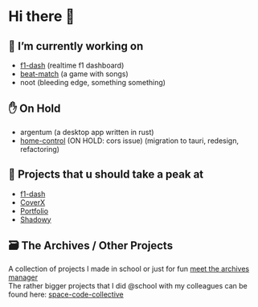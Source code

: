 # Hi there 👋 

## 🔭 I’m currently working on 

- [f1-dash](https://github.com/slowlydev/f1-dash) (realtime f1 dashboard)
- [beat-match](https://beat-match.app) (a game with songs)
- noot (bleeding edge, something something)

## ✋ On Hold

- argentum (a desktop app written in rust) 
- [home-control](https://github.com/slowlydev/home-control) (ON HOLD: cors issue) (migration to tauri, redesign, refactoring)

## 🔨 Projects that u should take a peak at

- [f1-dash](https://f1-dash.com/)
- [CoverX](https://coverx.vercel.app/)
- [Portfolio](https://slowly.dev/)
- [Shadowy](https://shadowy.vercel.app/)

## 🗃️ The Archives / Other Projects

A collection of projects I made in school or just for fun [meet the archives manager](https://archive.slowly.dev)  
The rather bigger projects that I did @school with my colleagues can be found here: [space-code-collective](https://github.com/space-code-collective)
